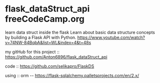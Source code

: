 # flask_dataStruct_api  freeCodeCamp.org

learn data struct inside the flask 
Learn about basic data structure concepts by building a Flask API with Python.
https://www.youtube.com/watch?v=74NW-84BqbA&list=WL&index=4&t=48s

my gitHub for this project :: 
https://github.com/Anton6896/flask_dataStruct_api

code :: https://github.com/selikapro/FlaskDS

using ::
orm -- https://flask-sqlalchemy.palletsprojects.com/en/2.x/

